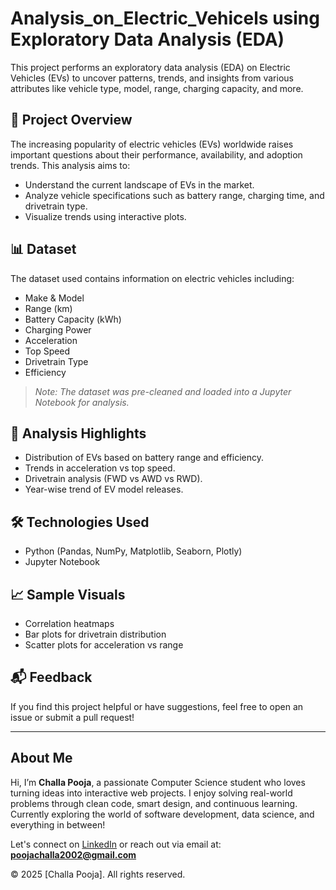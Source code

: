 # Analysis_on_Electric_Vehicels using Exploratory Data Analysis (EDA)

This project performs an exploratory data analysis (EDA) on Electric Vehicles (EVs) to uncover patterns, trends, and insights from various attributes like vehicle type, model, range, charging capacity, and more.

## 📁 Project Overview

The increasing popularity of electric vehicles (EVs) worldwide raises important questions about their performance, availability, and adoption trends. This analysis aims to:

- Understand the current landscape of EVs in the market.
- Analyze vehicle specifications such as battery range, charging time, and drivetrain type.
- Visualize trends using interactive plots.

## 📊 Dataset

The dataset used contains information on electric vehicles including:

- Make & Model
- Range (km)
- Battery Capacity (kWh)
- Charging Power
- Acceleration
- Top Speed
- Drivetrain Type
- Efficiency

> *Note: The dataset was pre-cleaned and loaded into a Jupyter Notebook for analysis.*

## 🧪 Analysis Highlights

- Distribution of EVs based on battery range and efficiency.
- Trends in acceleration vs top speed.
- Drivetrain analysis (FWD vs AWD vs RWD).
- Year-wise trend of EV model releases.

## 🛠️ Technologies Used

- Python (Pandas, NumPy, Matplotlib, Seaborn, Plotly)
- Jupyter Notebook


## 📈 Sample Visuals

- Correlation heatmaps
- Bar plots for drivetrain distribution
- Scatter plots for acceleration vs range

## 📬 Feedback

If you find this project helpful or have suggestions, feel free to open an issue or submit a pull request!

---

## About Me

Hi, I’m **Challa Pooja**, a passionate Computer Science student who loves turning ideas into interactive web projects. I enjoy solving real-world problems through clean code, smart design, and continuous learning. Currently exploring the world of software development, data science, and everything in between!

Let's connect on [LinkedIn](www.linkedin.com/in/challa-pooja/) or reach out via email at: **poojachalla2002@gmail.com**

© 2025 [Challa Pooja]. All rights reserved.
